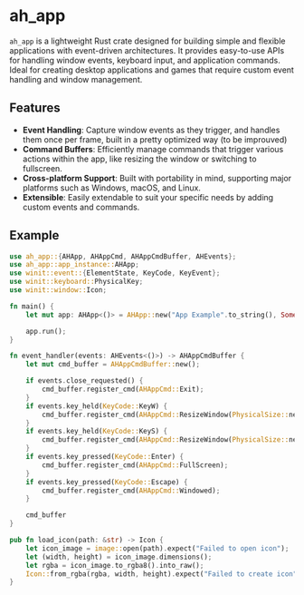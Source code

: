 # ah_app

`ah_app` is a lightweight Rust crate designed for building simple and flexible applications with event-driven architectures. It provides easy-to-use APIs for handling window events, keyboard input, and application commands. Ideal for creating desktop applications and games that require custom event handling and window management.

## Features

- **Event Handling**: Capture window events as they trigger, and handles them once per frame, built in a pretty optimized way (to be improuved)
- **Command Buffers**: Efficiently manage commands that trigger various actions within the app, like resizing the window or switching to fullscreen.
- **Cross-platform Support**: Built with portability in mind, supporting major platforms such as Windows, macOS, and Linux.
- **Extensible**: Easily extendable to suit your specific needs by adding custom events and commands.

## Example

```Rust
use ah_app::{AHApp, AHAppCmd, AHAppCmdBuffer, AHEvents};
use ah_app::app_instance::AHApp;
use winit::event::{ElementState, KeyCode, KeyEvent};
use winit::keyboard::PhysicalKey;
use winit::window::Icon;

fn main() {
    let mut app: AHApp<()> = AHApp::new("App Example".to_string(), Some(load_icon("assets/favicon.png")), &event_handler);

    app.run();
}

fn event_handler(events: AHEvents<()>) -> AHAppCmdBuffer {
    let mut cmd_buffer = AHAppCmdBuffer::new();

    if events.close_requested() {
        cmd_buffer.register_cmd(AHAppCmd::Exit);
    }
    if events.key_held(KeyCode::KeyW) {
        cmd_buffer.register_cmd(AHAppCmd::ResizeWindow(PhysicalSize::new(700, 700)));
    }
    if events.key_held(KeyCode::KeyS) {
        cmd_buffer.register_cmd(AHAppCmd::ResizeWindow(PhysicalSize::new(500, 500)));
    }
    if events.key_pressed(KeyCode::Enter) {
        cmd_buffer.register_cmd(AHAppCmd::FullScreen);
    }
    if events.key_pressed(KeyCode::Escape) {
        cmd_buffer.register_cmd(AHAppCmd::Windowed);
    }

    cmd_buffer
}

pub fn load_icon(path: &str) -> Icon {
    let icon_image = image::open(path).expect("Failed to open icon");
    let (width, height) = icon_image.dimensions();
    let rgba = icon_image.to_rgba8().into_raw();
    Icon::from_rgba(rgba, width, height).expect("Failed to create icon")
}
```
